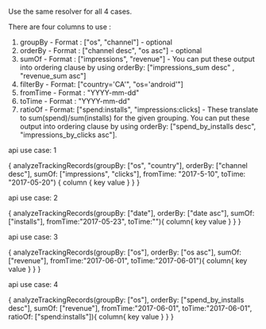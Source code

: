 Use the same resolver for all 4 cases. 

There are four columns to use : 
1. groupBy - Format : ["os", "channel"] - optional
2. orderBy - Format : ["channel desc", "os asc"] - optional 
3. sumOf - Format : ["impressions", "revenue"] - You can put these output into ordering clause by 
    using orderBy: ["impressions_sum desc" , "revenue_sum asc"]
4. filterBy - Format: ["country='CA'", "os='android'"]
5. fromTime - Format : "YYYY-mm-dd"
6. toTime - Format : "YYYY-mm-dd"
7. ratioOf - Format: ["spend:installs", "impressions:clicks] - These translate to sum(spend)/sum(installs) 
    for the given grouping. You can put these output into ordering clause by using 
    orderBy: ["spend_by_installs desc", "impressions_by_clicks asc"].

api use case: 1

{
  analyzeTrackingRecords(groupBy: ["os", "country"], orderBy: ["channel desc"], sumOf: ["impressions", "clicks"], fromTime: "2017-5-10", toTime: "2017-05-20") {
    column {
      key
      value
    }
  }
}

api use case: 2

{
  analyzeTrackingRecords(groupBy: ["date"], orderBy: ["date asc"], sumOf: ["installs"], fromTime:"2017-05-23", toTime:""){
    column{
      key
      value
    }
  }
}

api use case: 3

{
  analyzeTrackingRecords(groupBy: ["os"], orderBy: ["os asc"], sumOf: ["revenue"], fromTime:"2017-06-01", toTime:"2017-06-01"){
    column{
      key
      value
    }
  }
}

api use case: 4  

{
  analyzeTrackingRecords(groupBy: ["os"], orderBy: ["spend_by_installs desc"], sumOf: ["revenue"], fromTime:"2017-06-01", toTime:"2017-06-01", ratioOf: ["spend:installs"]){
    column{
      key
      value
    }
  }
}
